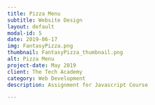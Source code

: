 ```yaml
---
title: Pizza Menu
subtitle: Website Design
layout: default
modal-id: 5
date: 2019-06-17
img: FantasyPizza.png
thumbnail: FantasyPizza_thumbnail.png
alt: Pizza Menu
project-date: May 2019
client: The Tech Academy
category: Web Development
description: Assignment for Javascript Course

---
```

